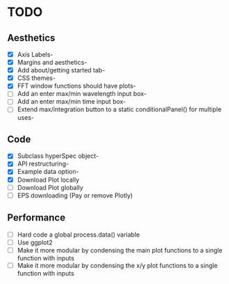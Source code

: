 # TODO

## Aesthetics 
- [X] Axis Labels-
- [X] Margins and aesthetics-
- [X] Add about/getting started tab-
- [X] CSS themes-
- [X] FFT window functions should have plots-
- [ ] Add an enter max/min wavelength input box-
- [ ] Add an enter max/min time input box-
- [ ] Extend max/integration button to a static conditionalPanel() for multiple uses-
 
## Code
- [X] Subclass hyperSpec object-
- [X] API restructuring-
- [X] Example data option-
- [X] Download Plot locally
- [ ] Download Plot globally
- [ ] EPS downloading (Pay or remove Plotly) 
## Performance
- [ ] Hard code a global process.data() variable
- [ ] Use ggplot2 
- [ ] Make it more modular by condensing the main plot functions to a single function with inputs 
- [ ] Make it more modular by condensing the x/y plot functions to a single function with inputs
